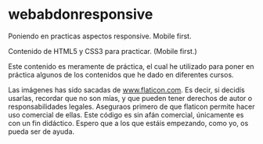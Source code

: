 # webabdonresponsive
Poniendo en practicas aspectos responsive. Mobile first.

Contenido de HTML5 y CSS3 para practicar. (Mobile first.)

Este contenido es meramente de práctica, el cual he utilizado para poner en práctica algunos de los contenidos que he dado en diferentes cursos.

Las imágenes has sido sacadas de www.flaticon.com. Es decir, si decidís usarlas, recordar que no son mías, y que pueden tener derechos de autor o responsabilidades legales. Aseguraos primero de que flaticon permite hacer uso comercial de ellas. Este código es sin afán comercial, únicamente es con un fin didáctico. Espero que a los que estáis empezando, como yo, os pueda ser de ayuda.